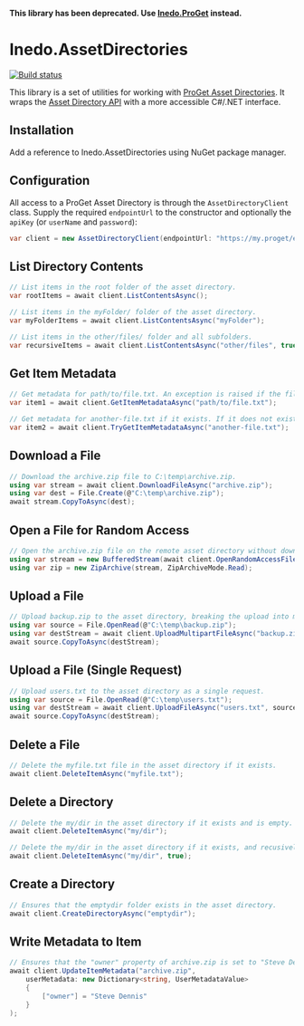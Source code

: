 **This library has been deprecated. Use [Inedo.ProGet](https://github.com/Inedo/pgutil) instead.**

# Inedo.AssetDirectories

[![Build status](https://buildmaster.inedo.com/api/ci-badges/image?API_Key=badges&$ApplicationId=113)](https://buildmaster.inedo.com/api/ci-badges/link?API_Key=badges&$ApplicationId=113)

This library is a set of utilities for working with [ProGet Asset Directories](https://docs.inedo.com/docs/proget-advanced-assets). It wraps the [Asset Directory API](https://docs.inedo.com/docs/proget-reference-api-asset-directories-api)
with a more accessible C#/.NET interface.

## Installation
Add a reference to Inedo.AssetDirectories using NuGet package manager.

## Configuration
All access to a ProGet Asset Directory is through the `AssetDirectoryClient` class. Supply the required `endpointUrl` to the constructor and optionally the `apiKey` (or `userName` and `password`):

```C#
var client = new AssetDirectoryClient(endpointUrl: "https://my.proget/endpoints/<AssetDirectoryName>", apiKey: "<API KEY>");
```

## List Directory Contents
```C#
// List items in the root folder of the asset directory.
var rootItems = await client.ListContentsAsync();

// List items in the myFolder/ folder of the asset directory.
var myFolderItems = await client.ListContentsAsync("myFolder");

// List items in the other/files/ folder and all subfolders.
var recursiveItems = await client.ListContentsAsync("other/files", true);
```

## Get Item Metadata
```C#
// Get metadata for path/to/file.txt. An exception is raised if the file does not exist.
var item1 = await client.GetItemMetadataAsync("path/to/file.txt");

// Get metadata for another-file.txt if it exists. If it does not exist, returns null.
var item2 = await client.TryGetItemMetadataAsync("another-file.txt");
```

## Download a File
```C#
// Download the archive.zip file to C:\temp\archive.zip.
using var stream = await client.DownloadFileAsync("archive.zip");
using var dest = File.Create(@"C:\temp\archive.zip");
await stream.CopyToAsync(dest);
```

## Open a File for Random Access
```C#
// Open the archive.zip file on the remote asset directory without downloading it, and wrap it with a BufferedStream.
using var stream = new BufferedStream(await client.OpenRandomAccessFileAsync("archive.zip"));
using var zip = new ZipArchive(stream, ZipArchiveMode.Read);
```

## Upload a File
```C#
// Upload backup.zip to the asset directory, breaking the upload into multiple chunks as necessary.
using var source = File.OpenRead(@"C:\temp\backup.zip");
using var destStream = await client.UploadMultipartFileAsync("backup.zip", source.Length);
await source.CopyToAsync(destStream);
```

## Upload a File (Single Request)
```C#
// Upload users.txt to the asset directory as a single request.
using var source = File.OpenRead(@"C:\temp\users.txt");
using var destStream = await client.UploadFileAsync("users.txt", source.Length, totalSize: source.Length);
await source.CopyToAsync(destStream);
```

## Delete a File
```C#
// Delete the myfile.txt file in the asset directory if it exists.
await client.DeleteItemAsync("myfile.txt");
```

## Delete a Directory
```C#
// Delete the my/dir in the asset directory if it exists and is empty.
await client.DeleteItemAsync("my/dir");

// Delete the my/dir in the asset directory if it exists, and recusively deletes its contents if it is not empty.
await client.DeleteItemAsync("my/dir", true);
```

## Create a Directory
```C#
// Ensures that the emptydir folder exists in the asset directory.
await client.CreateDirectoryAsync("emptydir");
```

## Write Metadata to Item
```C#
// Ensures that the "owner" property of archive.zip is set to "Steve Dennis".
await client.UpdateItemMetadata("archive.zip",
	userMetadata: new Dictionary<string, UserMetadataValue>
	{
		["owner"] = "Steve Dennis"
	}
);
```
